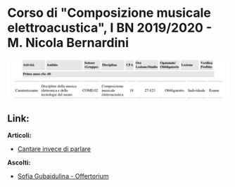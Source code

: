 Corso di "Composizione musicale elettroacustica", I BN 2019/2020 - M. Nicola Bernardini
==========

<img src="https://github.com/SMERM/BN-Velitchkova/blob/master/Programma%20di%20studio/intestazione.jpeg" width= "1400">

<img src="https://github.com/SMERM/BN-Velitchkova/blob/master/Programma%20di%20studio/composizione_IBN.jpeg" width= "1000">


## Link:

**Articoli:**

- [Cantare invece di parlare](http://updop.org/2013/01/13/cantare-invece-di-parlare-introduzione-alla-drammaturgia-musicale-_-riccardo-pecci/)


**Ascolti:**

- [Sofia Gubaidulina - Offertorium](https://www.youtube.com/watch?v=xvHeTWOfL1c)
